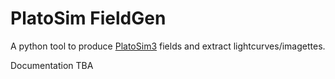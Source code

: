 # PlatoSim FieldGen

A python tool to produce [PlatoSim3](http://ivs-kuleuven.github.io/PlatoSim3/) fields and extract lightcurves/imagettes.

Documentation TBA
